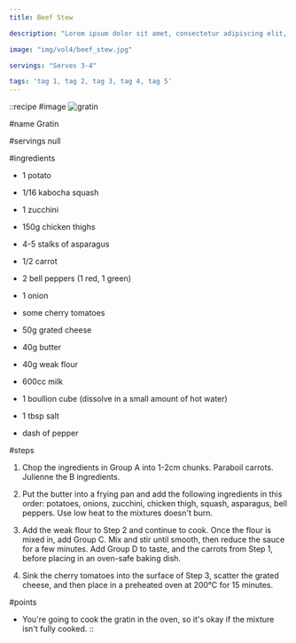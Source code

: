 ```yaml
---
title: Beef Stew

description: "Lorem ipsum dolor sit amet, consectetur adipiscing elit, sed do eiusmod tempor incididunt ut labore et dolore magna aliqua. Tincidunt eget nullam non nisi est sit amet facilisis."

image: "img/vol4/beef_stew.jpg"

servings: "Serves 3-4"

tags: 'tag 1, tag 2, tag 3, tag 4, tag 5'
---
```


::recipe
#image
![gratin](/img/vol2/gratin.jpg)

#name
Gratin

#servings
null

#ingredients
- 1 potato
- 1/16 kabocha squash
- 1 zucchini
- 150g chicken thighs
- 4-5 stalks of asparagus
- 1/2 carrot

- 2 bell peppers (1 red, 1 green)
- 1 onion
- some cherry tomatoes
- 50g grated cheese

- 40g butter
- 40g weak flour

- 600cc milk
- 1 boullion cube (dissolve in a small amount of hot water)
 
- 1 tbsp salt
- dash of pepper


#steps
1. Chop the ingredients in Group A into 1-2cm chunks. Paraboil carrots. Julienne the B ingredients.

2. Put the butter into a frying pan and add the following ingredients in this order: potatoes, onions, zucchini, chicken thigh, squash, asparagus, bell peppers. Use low heat to the mixtures doesn't burn.

3. Add the weak flour to Step 2 and continue to cook. Once the flour is mixed in, add Group C. Mix and stir until smooth, then reduce the sauce for a few minutes. Add Group D to taste, and the carrots from Step 1, before placing in an oven-safe baking dish.

4. Sink the cherry tomatoes into the surface of Step 3, scatter the grated cheese, and then place in a preheated oven at 200°C for 15 minutes.


#points
- You're going to cook the gratin in the oven, so it's okay if the mixture isn't fully cooked.
::